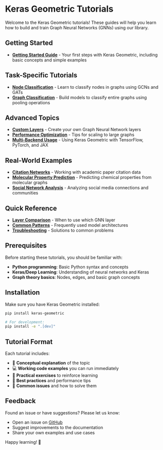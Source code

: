 # Keras Geometric Tutorials

Welcome to the Keras Geometric tutorials! These guides will help you learn how to build and train Graph Neural Networks (GNNs) using our library.

## Getting Started

- **[Getting Started Guide](getting_started.md)** - Your first steps with Keras Geometric, including basic concepts and simple examples

## Task-Specific Tutorials

- **[Node Classification](node_classification.md)** - Learn to classify nodes in graphs using GCNs and GATs
- **[Graph Classification](graph_classification.md)** - Build models to classify entire graphs using pooling operations

## Advanced Topics

- **[Custom Layers](custom_layers.md)** - Create your own Graph Neural Network layers
- **[Performance Optimization](performance_optimization.md)** - Tips for scaling to large graphs
- **[Multi-Backend Usage](backends.md)** - Using Keras Geometric with TensorFlow, PyTorch, and JAX

## Real-World Examples

- **[Citation Networks](citation_networks.md)** - Working with academic paper citation data
- **[Molecular Property Prediction](molecular_properties.md)** - Predicting chemical properties from molecular graphs
- **[Social Network Analysis](social_networks.md)** - Analyzing social media connections and communities

## Quick Reference

- **[Layer Comparison](layer_comparison.md)** - When to use which GNN layer
- **[Common Patterns](common_patterns.md)** - Frequently used model architectures
- **[Troubleshooting](troubleshooting.md)** - Solutions to common problems

## Prerequisites

Before starting these tutorials, you should be familiar with:

- **Python programming**: Basic Python syntax and concepts
- **Keras/Deep Learning**: Understanding of neural networks and Keras
- **Graph theory basics**: Nodes, edges, and basic graph concepts

## Installation

Make sure you have Keras Geometric installed:

```bash
pip install keras-geometric

# For development:
pip install -e ".[dev]"
```

## Tutorial Format

Each tutorial includes:

- 📖 **Conceptual explanation** of the topic
- 💻 **Working code examples** you can run immediately
- 🎯 **Practical exercises** to reinforce learning
- 🔧 **Best practices** and performance tips
- 🐛 **Common issues** and how to solve them

## Feedback

Found an issue or have suggestions? Please let us know:

- Open an issue on [GitHub](https://github.com/your-repo/keras-geometric)
- Suggest improvements to the documentation
- Share your own examples and use cases

Happy learning! 🚀
